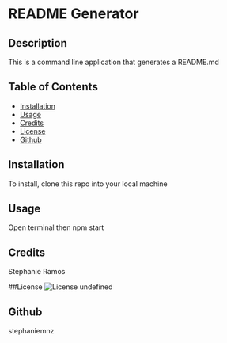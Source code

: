 # README Generator

  ## Description
  This is a command line application that generates a README.md
 

  ## Table of Contents
  * [Installation](#installation)
  * [Usage](#usage)
  * [Credits](#credits)
  * [License](#license)
  * [Github](#github)
  
  ## Installation
  To install, clone this repo into your local machine

  ## Usage
  Open terminal then npm start

  ## Credits
  Stephanie Ramos
  
  ##License
  ![License](undefined)
  undefined

  ## Github
  stephaniemnz
